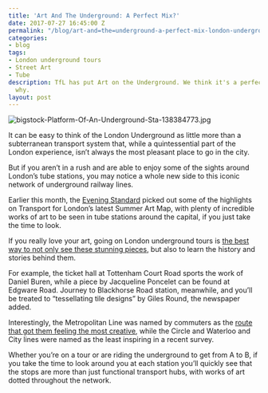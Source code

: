 ```yaml
---
title: 'Art And The Underground: A Perfect Mix?'
date: 2017-07-27 16:45:00 Z
permalink: "/blog/art-and=the=underground-a-perfect-mix-london-underground-tours/"
categories:
- blog
tags:
- London underground tours
- Street Art
- Tube
description: TfL has put Art on the Underground. We think it's a perfect match - here's
  why.
layout: post
---
```


![bigstock-Platform-Of-An-Underground-Sta-138384773.jpg](/uploads/bigstock-Platform-Of-An-Underground-Sta-138384773.jpg)

It can be easy to think of the London Underground as little more than a subterranean transport system that, while a quintessential part of the London experience, isn’t always the most pleasant place to go in the city.

But if you aren’t in a rush and are able to enjoy some of the sights around London’s tube stations, you may notice a whole new side to this iconic network of underground railway lines.

Earlier this month, the [Evening Standard](http://www.standard.co.uk/goingout/arts/london-summer-art-map-a-guide-to-spotting-art-when-youre-out-and-about-in-the-capital-a3579306.html) picked out some of the highlights on Transport for London’s latest Summer Art Map, with plenty of incredible works of art to be seen in tube stations around the capital, if you just take the time to look.

If you really love your art, going on London underground tours is [the best way to not only see these stunning pieces](https://www.insider-london.co.uk/), but also to learn the history and stories behind them.

For example, the ticket hall at Tottenham Court Road sports the work of Daniel Buren, while a piece by Jacqueline Poncelet can be found at Edgware Road. Journey to Blackhorse Road station, meanwhile, and you’ll be treated to “tessellating tile designs” by Giles Round, the newspaper added. 

Interestingly, the Metropolitan Line was named by commuters as the [route that got them feeling the most creative](https://www.insider-london.co.uk/london-underground-tours-which-tube-lines-provide-the-greatest-inspiration/), while the Circle and Waterloo and City lines were named as the least inspiring in a recent survey. 

Whether you’re on a tour or are riding the underground to get from A to B, if you take the time to look around you at each station you’ll quickly see that the stops are more than just functional transport hubs, with works of art dotted throughout the network. 
